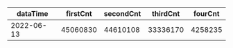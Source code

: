 |dataTime|firstCnt|secondCnt|thirdCnt|fourCnt|
|-|-|-|-|-|
|2022-06-13|45060830|44610108|33336170|4258235|